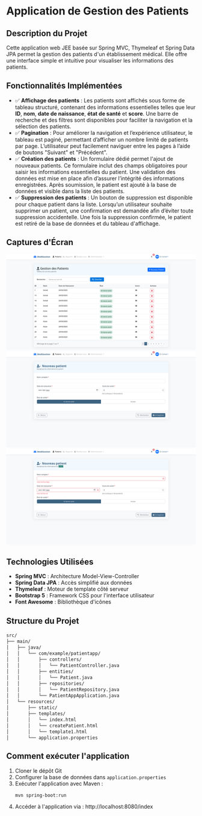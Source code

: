 # Application de Gestion des Patients

## Description du Projet

Cette application web JEE basée sur Spring MVC, Thymeleaf et Spring Data JPA permet la gestion des patients d'un établissement médical. Elle offre une interface simple et intuitive pour visualiser les informations des patients.

## Fonctionnalités Implémentées

- ✅ **Affichage des patients** : Les patients sont affichés sous forme de tableau structuré, contenant des informations essentielles telles que leur **ID**, **nom**, **date de naissance**, **état de santé** et **score**. Une barre de recherche et des filtres sont disponibles pour faciliter la navigation et la sélection des patients.
- ✅ **Pagination** : Pour améliorer la navigation et l’expérience utilisateur, le tableau est paginé, permettant d’afficher un nombre limité de patients par page. L’utilisateur peut facilement naviguer entre les pages à l’aide de boutons "Suivant" et "Précédent".
- ✅ **Création des patients** : Un formulaire dédié permet l'ajout de nouveaux patients. Ce formulaire inclut des champs obligatoires pour saisir les informations essentielles du patient. Une validation des données est mise en place afin d’assurer l’intégrité des informations enregistrées. Après soumission, le patient est ajouté à la base de données et visible dans la liste des patients.
- ✅ **Suppression des patients** : Un bouton de suppression est disponible pour chaque patient dans la liste. Lorsqu’un utilisateur souhaite supprimer un patient, une confirmation est demandée afin d’éviter toute suppression accidentelle. Une fois la suppression confirmée, le patient est retiré de la base de données et du tableau d'affichage.


## Captures d'Écran
![Capture d'écran de l'application](./screenshots/index.png)
![Capture d'écran de l'application](./screenshots/createPatient.png)
![Capture d'écran de l'application](./screenshots/errorCreatePatient.png)

## Technologies Utilisées
- **Spring MVC** : Architecture Model-View-Controller
- **Spring Data JPA** : Accès simplifié aux données
- **Thymeleaf** : Moteur de template côté serveur
- **Bootstrap 5** : Framework CSS pour l'interface utilisateur
- **Font Awesome** : Bibliothèque d'icônes

## Structure du Projet

```
src/
├── main/
│   ├── java/
│   │   └── com/example/patientapp/
│   │       ├── controllers/
│   │       │   └── PatientController.java
│   │       ├── entities/
│   │       │   └── Patient.java
│   │       ├── repositories/
│   │       │   └── PatientRepository.java
│   │       └── PatientAppApplication.java
│   └── resources/
│       ├── static/
│       ├── templates/
│       │   └── index.html
│       │   └── createPatient.html
│       │   └── template1.html
│       └── application.properties
```

## Comment exécuter l'application

1. Cloner le dépôt Git
2. Configurer la base de données dans `application.properties`
3. Exécuter l'application avec Maven :
   ```
   mvn spring-boot:run
   ```
4. Accéder à l'application via : http://localhost:8080/index
